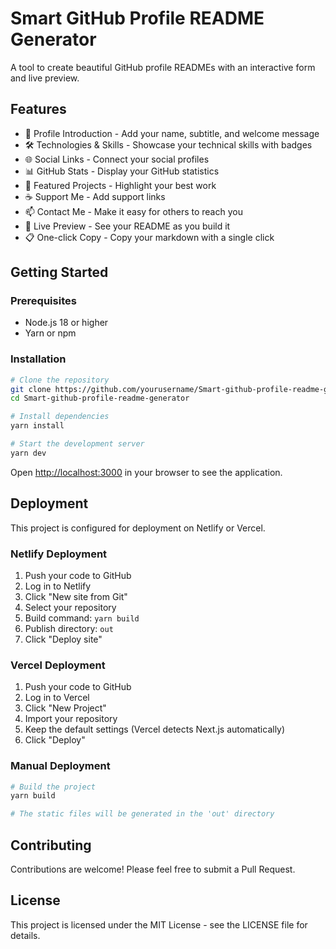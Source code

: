 # Smart GitHub Profile README Generator

A tool to create beautiful GitHub profile READMEs with an interactive form and live preview.

## Features

- 👤 Profile Introduction - Add your name, subtitle, and welcome message
- 🛠️ Technologies & Skills - Showcase your technical skills with badges
- 🌐 Social Links - Connect your social profiles
- 📊 GitHub Stats - Display your GitHub statistics
- 🚀 Featured Projects - Highlight your best work
- ☕ Support Me - Add support links
- 📫 Contact Me - Make it easy for others to reach you
- 🎨 Live Preview - See your README as you build it
- 📋 One-click Copy - Copy your markdown with a single click

## Getting Started

### Prerequisites

- Node.js 18 or higher
- Yarn or npm

### Installation

```bash
# Clone the repository
git clone https://github.com/yourusername/Smart-github-profile-readme-generator.git
cd Smart-github-profile-readme-generator

# Install dependencies
yarn install

# Start the development server
yarn dev
```

Open [http://localhost:3000](http://localhost:3000) in your browser to see the application.

## Deployment

This project is configured for deployment on Netlify or Vercel.

### Netlify Deployment

1. Push your code to GitHub
2. Log in to Netlify
3. Click "New site from Git"
4. Select your repository
5. Build command: `yarn build`
6. Publish directory: `out`
7. Click "Deploy site"

### Vercel Deployment

1. Push your code to GitHub
2. Log in to Vercel
3. Click "New Project"
4. Import your repository
5. Keep the default settings (Vercel detects Next.js automatically)
6. Click "Deploy"

### Manual Deployment

```bash
# Build the project
yarn build

# The static files will be generated in the 'out' directory
```

## Contributing

Contributions are welcome! Please feel free to submit a Pull Request.

## License

This project is licensed under the MIT License - see the LICENSE file for details.